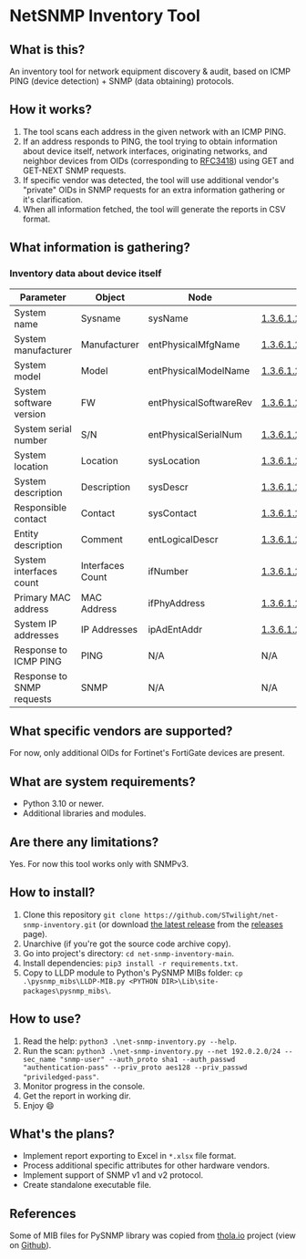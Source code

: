 # NetSNMP Inventory Tool
## What is this?
An inventory tool for network equipment discovery & audit, based on ICMP PING (device detection) + SNMP (data obtaining) protocols.

## How it works?
1. The tool scans each address in the given network with an ICMP PING.
2. If an address responds to PING, the tool trying to obtain information about device itself, network interfaces, originating networks, and neighbor devices from OIDs (corresponding to [RFC3418](https://www.rfc-editor.org/rfc/rfc3418.html)) using GET and GET-NEXT SNMP requests.
3. If specific vendor was detected, the tool will use additional vendor's "private" OIDs in SNMP requests for an extra information gathering or it's clarification.
4. When all information fetched, the tool will generate the reports in CSV format.

## What information is gathering?
### Inventory data about device itself
| Parameter                 | Object           | Node                   | OID                                                                       |
| ----------------------- | --------------- | --------------------- | -------------------------                                               |
| System name               | Sysname          | sysName                | [1.3.6.1.2.1.1.5](https://oidref.com/1.3.6.1.2.1.1.5)                     |
| System manufacturer       | Manufacturer     | entPhysicalMfgName     | [1.3.6.1.2.1.47.1.1.1.1.12](https://oidref.com/1.3.6.1.2.1.47.1.1.1.1.12) |
| System model              | Model            | entPhysicalModelName   | [1.3.6.1.2.1.47.1.1.1.1.13](https://oidref.com/1.3.6.1.2.1.47.1.1.1.1.13) |
| System software version   | FW               | entPhysicalSoftwareRev | [1.3.6.1.2.1.47.1.1.1.1.10](https://oidref.com/1.3.6.1.2.1.47.1.1.1.1.10) |
| System serial number      | S/N              | entPhysicalSerialNum   | [1.3.6.1.2.1.47.1.1.1.1.11](https://oidref.com/1.3.6.1.2.1.47.1.1.1.1.11) |
| System location           | Location         | sysLocation            | [1.3.6.1.2.1.1.6](https://oidref.com/1.3.6.1.2.1.1.6)                     |
| System description        | Description      | sysDescr               | [1.3.6.1.2.1.1.1](https://oidref.com/1.3.6.1.2.1.1.1)                     |
| Responsible contact       | Contact          | sysContact             | [1.3.6.1.2.1.1.4](https://oidref.com/1.3.6.1.2.1.1.4)                     |
| Entity description        | Comment          | entLogicalDescr        | [1.3.6.1.2.1.47.1.2.1.1.2](https://oidref.com/1.3.6.1.2.1.47.1.2.1.1.2)   |
| System interfaces count   | Interfaces Count | ifNumber               | [1.3.6.1.2.1.2.1](https://oidref.com/1.3.6.1.2.1.2.1)                     |
| Primary MAC address       | MAC Address      | ifPhyAddress           | [1.3.6.1.2.1.2.2.1.6](https://oidref.com/1.3.6.1.2.1.2.2.1.6)             |
| System IP addresses       | IP Addresses     | ipAdEntAddr            | [1.3.6.1.2.1.4.20.1.1](https://oidref.com/1.3.6.1.2.1.4.20.1.1)           |
| Response to ICMP PING     | PING             | N/A                    | N/A                                                                       |
| Response to SNMP requests | SNMP             | N/A                    | N/A                                                                       |

## What specific vendors are supported?
For now, only additional OIDs for Fortinet's FortiGate devices are present.

## What are system requirements?
- Python 3.10 or newer.
- Additional libraries and modules.

## Are there any limitations?
Yes. For now this tool works only with SNMPv3.

## How to install?
1. Clone this repository `git clone https://github.com/STwilight/net-snmp-inventory.git` (or download [the latest release](https://github.com/STwilight/net-snmp-inventory/releases/latest) from the [releases](https://github.com/STwilight/net-snmp-inventory/releases) page).
2. Unarchive (if you're got the source code archive copy).
3. Go into project's directory: `cd net-snmp-inventory-main`.
4. Install dependencies: `pip3 install -r requirements.txt`.
5. Copy to LLDP module to Python's PySNMP MIBs folder: `cp .\pysnmp_mibs\LLDP-MIB.py <PYTHON DIR>\Lib\site-packages\pysnmp_mibs\`.

## How to use?
1. Read the help: `python3 .\net-snmp-inventory.py --help`.
2. Run the scan: `python3 .\net-snmp-inventory.py --net 192.0.2.0/24 --sec_name "snmp-user" --auth_proto sha1 --auth_passwd "authentication-pass" --priv_proto aes128 --priv_passwd "priviledged-pass"`.
3. Monitor progress in the console.
4. Get the report in working dir.
5. Enjoy 😄

## What's the plans?
- Implement report exporting to Excel in `*.xlsx` file format.
- Process additional specific attributes for other hardware vendors.
- Implement support of SNMP v1 and v2 protocol.
- Create standalone executable file.

## References
Some of MIB files for PySNMP library was copied from [thola.io](https://mibs.thola.io/pysnmp/) project (view on [Github](https://github.com/inexio/thola)).